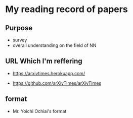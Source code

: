 # My reading record of papers

## Purpose 

* survey
* overall understanding on the field of NN

## URL Which I'm reffering

* https://arxivtimes.herokuapp.com/

* https://github.com/arXivTimes/arXivTimes

## format
* Mr. Yoichi Ochiai's format
